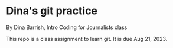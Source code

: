 # Dina's git practice

By Dina Barrish, Intro Coding for Journalists class

This repo is a class assignment to learn git. It is due Aug 21, 2023.
